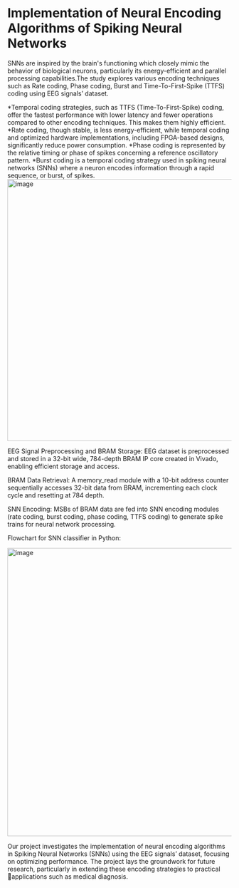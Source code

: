 # Implementation of Neural Encoding Algorithms of Spiking Neural Networks

SNNs are inspired by the brain's functioning which closely mimic the behavior of biological neurons, particularly its energy-efficient and parallel processing capabilities.The study explores various encoding techniques such as Rate coding, Phase coding, Burst and Time-To-First-Spike (TTFS) coding using EEG signals’ dataset.

*Temporal coding strategies, such as TTFS (Time-To-First-Spike) coding, offer the fastest performance with lower latency and fewer operations compared to other encoding techniques. This makes them highly efficient.
*Rate coding, though stable, is less energy-efficient, while temporal coding and optimized hardware implementations, including FPGA-based designs, significantly reduce power consumption.
*Phase coding is represented by the relative timing or phase of spikes concerning a reference oscillatory pattern.
*Burst coding is a temporal coding strategy used in spiking neural networks (SNNs) where a neuron encodes information through a rapid sequence, or burst, of spikes.
<img width="588" alt="image" src="https://github.com/user-attachments/assets/75e35239-b1b7-44d6-a097-7aed03112814">

EEG Signal Preprocessing and BRAM Storage:
EEG dataset is preprocessed and stored in a 32-bit wide, 784-depth BRAM IP core created in Vivado, enabling efficient storage and access.


BRAM Data Retrieval:
A memory_read module with a 10-bit address counter sequentially accesses 32-bit data from BRAM, incrementing each clock cycle and resetting at 784 depth.


SNN Encoding:
MSBs of BRAM data are fed into SNN encoding modules (rate coding, burst coding, phase coding, TTFS coding) to generate spike trains for neural network processing.

Flowchart for SNN classifier in Python:

<img width="647" alt="image" src="https://github.com/user-attachments/assets/47c9e701-843c-4134-9f36-88314a7a95d3">


Our project investigates the implementation of neural encoding algorithms in Spiking Neural Networks (SNNs) using the EEG signals’ dataset, focusing on optimizing performance.
The project lays the groundwork for future research, particularly in extending these encoding strategies to practical applications such as medical diagnosis. 

